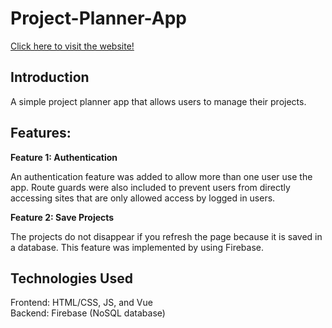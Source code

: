 # Project-Planner-App 
[Click here to visit the website!](https://project-planner-223b4.web.app/)


## Introduction
A simple project planner app that allows users to manage their projects.

## Features:

**Feature 1: Authentication** 

An authentication feature was added to allow more than one user use the app.
Route guards were also included to prevent users from directly accessing sites that are only allowed access by logged in users.

**Feature 2: Save Projects**

The projects do not disappear if you refresh the page because it is saved in a database. This feature was implemented by using Firebase.

## Technologies Used
Frontend: HTML/CSS, JS, and Vue <br>
Backend: Firebase (NoSQL database)
